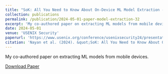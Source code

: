 ```yaml
---
title: "SoK: All You Need to Know About On-Device ML Model Extraction - The Gap Between Research and Practice"
collection: publications
permalink: /publication/2024-05-01-paper-model-extraction-32
excerpt: 'My co-authored paper on extracting ML models from mobile devices.'
date: 2024-05-01
venue: 'USENIX Security'
paperurl: 'https://www.usenix.org/conference/usenixsecurity24/presentation/nayan'
citation: 'Nayan et al. (2024). &quot;SoK: All You Need to Know About On-Device ML Model Extraction - The Gap Between Research and Practice&quot; <i>USENIX Security</i>. 1(1).'
---
```

My co-authored paper on extracting ML models from mobile devices.

[Download Paper](https://marcusbotacin.github.io/files/model-extraction-usenix24.pdf)
